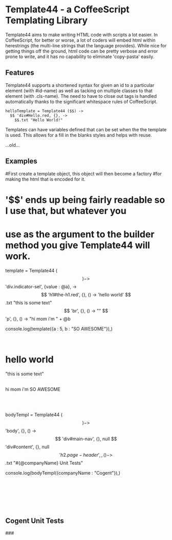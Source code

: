 Template44 - a CoffeeScript Templating Library
==============================================

Template44 aims to make writing HTML code with scripts a lot easier.
In CoffeeScript, for better or worse, a lot of coders will embed html 
within herestrings (the multi-line strings that the language provides). 
While nice for getting things off the ground, html code can be pretty 
verbose and error prone to write, and it has no capability to eliminate 
'copy-pasta' easily.


Features
--------
Template44 supports a shortened syntax for given an id to a particular 
element (with #id-name) as well as tacking on multiple classes to that
element (with .cls-name). The need to have to close out tags is handled
automatically thanks to the significant whitespace rules of CoffeeScript.

    helloTemplate = Template44 ($$) ->
      $$ 'div#Hello.red, {}, ->
        $$.txt "Hello World!"

Templates can have variables defined that can be set when the the template
is used. This allows for a fill in the blanks styles and helps with reuse.



...old...

Examples
--------

#First create a template object, this object will then become a factory
#for making the html that is encoded for it.
# '$$' ends up being fairly readable so I use that, but whatever you 
# use as the argument to the builder method you give Template44 will work.
template = Template44 ($$) ->
  $$ 'div.indicator-sel', {value : @a}, ->
    $$ 'h1#the-h1.red', {}, () -> 'hello world'
    $$.txt "this is some text"
    $$ 'br', {}, () -> ""
    $$ 'p', {}, () -> "hi mom i'm " + @b

console.log(template({a : 5, b : "SO AWESOME"}),)
>
  <div value=​"5" class=​"indicator-sel">​
    <h1 class=​"red" id=​"the-h1">​hello world​</h1>​
    "this is some text"
    <br>​
    <p>​hi mom i'm SO AWESOME​</p>​
  </div>​

bodyTempl = Template44 ($$) ->
  $$ 'body', {}, () ->
    $$ 'div#main-nav', {}, null
    $$ 'div#content', {}, null
    $$ 'h2.page-header', {}, () ->
      $$.txt "#{@companyName} Unit Tests"

console.log(bodyTempl({companyName : "Cogent"}),)
>
  <body>​
    <div id=​"main-nav">​</div>​
    <div id=​"content">​</div>​
    <h2 class=​"page-header">​Cogent Unit Tests​</h2>​
  </body>​
###
